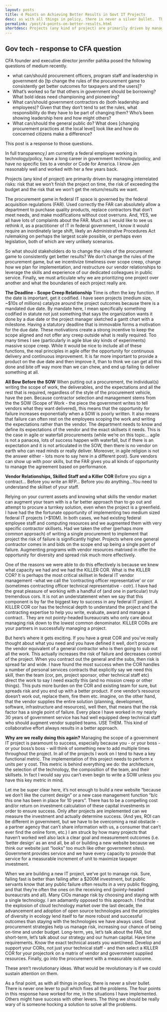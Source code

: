 ```yaml
---
layout: posts
title: 4 Points on Achieving Better Results in Govt IT Projects
desc: as with all things in policy, there is never a silver bullet.  There is never one lever to pull which fixes all the problems.  The four points in this response have worked for me, in the situations I have implemented.  Others might have success with other levers.  The thing we should be really wary of is someone hocking a solution to solve all the problems. 
permalink: /post/4-points-on-better-results.html
shortdesc: Projects (any kind of project) are primarily driven by managing interrelated risks: risk that we won’t finish the project on time, the risk of exceeding the budget and the risk that we won’t get the return/results we want. 
--- 
```


Gov tech - response to CFA question
-------------------------------------------------

CFA founder and executive director jennifer pahlka posed the following questions of medium recently.  
* what can/should procurement officers, program staff and leadership in government do [tp change the rules of the procurement game to consistently get better outcomes for taxpayers and the users]?
* What’s worked so far that others in government should be borrowing?  What bold ideas need championing and pioneering?
* What can/should government contractors do (both leadership and employees)?  Given that they don’t tend to set the rules, what responsibility do they have to be part of changing them?  Who’s been showing leadership here and how might others?
* What can/should the general public do?  What does [changing procurement practices at the local level] look like and how do concerned citizens make a difference?

This post is a response to those questions.

In full transparency,I am currently a federal employee working in technology/policy, have a long career in government technology/policy, and have no specific ties to a vendor or Code for America.  I know Jen reasonably well and  worked with her a few years back.

Projects (any kind of project) are primarily driven by managing interrelated risks: risk that we won’t finish the project on time, the risk of exceeding the budget and the risk that we won’t get the return/results we want. 

The procurement game in federal IT space is governed by the federal acquisition regulations  (FAR).  Used correctly the FAR can absolutely allow a department to purchase quality products, replace contractors that don’t meet needs, and make modifications without cost overruns. And, YES, we all have lots of complaints about the FAR.  Much as I would like to see us rethink it, as a practitioner of IT in federal government, I know it would require an inordinately large shift, likely an Administrative Procedures Act rulemaking on perhaps the largest scale possible, or perhaps even legislation, both of which are very unlikely scenarios. 

So what should stakeholders do to change the rules of the procurement game to consistently get better results?   We don’t change the rules of the procurement game, but we incentivize timeliness over scope creep, change how we plan for implementation, and restructure our vendor relationships to leverage the skills and experience of our dedicated colleagues in public service. Finally, we must articulate why we are prioritizing one project over another and what the boundaries of each project really are.

**The Deadline - Scope Creep Relationship**
Time is often the key function.  If the date is important, get it codified. I have seen projects (medium size, ~$10s of millions) catalyze around the project outcomes because there is a mandated due date.  By mandate here, I mean specifically something codified in statute not just something that says the organization wants it done by a due date or the project manager sketched a gantt chart with a milestone.  Having a statutory deadline that is  immovable forms a motivation for the due date. These motivations create a strong incentive to keep the scope aligned and not offer any creep outside what is really required.  Too many times I see (particularly in agile blue sky kinds of experiments) massive scope creep.  While it would be nice to include all of these functions, the real principles in agile offer the opportunity for continuous delivery and continuous improvement.  It is far more important to provide a product on the due date and then improve it, than to think we can get all this done and bite off way more than we can chew, and end up failing to deliver something at all.  

**All Bow Before the SOW**
When putting out a procurement, the individual(s) writing the scope of work, the deliverables, and the expectations and all the rest that is required, regardless of the style of the procurement vehicle, have the pen.   Because contractor selection and management stems from the the SOW (Scope of Work - the piece the government writes to tell vendors what they want delivered), this means that the opportunity for failure increases exponentially when a SOW is poorly written. It also means that failure can often rest on the employees scoping the work and writing the expectations rather than the vendor. The department needs to know and define its expectations of the vendor and the exact skillsets it needs. This is the case in agile or waterfall procurements (while we’re on this topic… agile is not a panacea, lots of success happen with waterfall, but if there is an expectation and it is not articulated in the SOW, then there is no vendor on earth who can read minds or really deliver.  Moreover, in agile religion is not the answer either - lots more to say here in a different post).  Sure vendors can show up with poor skills, but the FAR gives you all kinds of opportunity to manage the agreement based on performance.  

**Vendor Relationships, Skilled Staff and a Killer COR**
Before you sign a contract…
Before you write an RFP…
Before you do anything…You need to understand the skillset of your staff. 

Relying on your current assets and knowing what skills the vendor market can augment your team with is a far better approach than to go out and attempt to procure a turnkey solution, even when the project is a greenfield.  I have had the the fortunate opportunity of implementing two medium sized federal IT projects (+$10M).  In both cases, we had existing federal employee staff and computing resources and we augmented them with very specific contractor skillsets.  Had we taken the other (perhaps more common approach) of writing a single procurement to implement that project the risk of failure is significantly higher.  Projects where one general contractor comes in and bids on the scope end up being a single point of failure.  Augmenting programs with vendor resources matrixed in offer the opportunity for diversity and spread risk much more effectively.

One of the reasons we were able to do this effectively is because we knew what capacity we had and we had the KILLER COR. What is the KILLER COR? It is perhaps the most critical skillset in federal IT vendor management -what we call the ‘contracting officer representative’ or cor (sometimes contracting officer technical representative - cotr).  I have had the great pleasure of working with a handful of (and one in particular) truly tremendous cors.  It is not an understatement when we say that this component is by far the biggest key to success in any federal IT project.   A KILLER COR cor has the technical depth to understand the project and the contracting expertise to help you write, evaluate, award and manage a contract.. They are not pointy-headed bureaucrats who only care about managing risk down to the lowest common denominator. KILLER CORs are your partners in successfully managing a project.    

But here’s where it gets exciting. If you have a great COR and you’ve really thought about what you need and you have defined it well, don’t procure the vendor equivalent of a general contractor who is then going to sub out all the work. This actually increases the risk of failure and decreases control of the project. When you contract out the general and the subs, then risk is spread far and wide.  I have found the most success when the COR handles a number of personal services contracts that explicitly say we need this skill, then the team (cor, pm, project sponsor, other technical staff etc) direct the work to say I need exactly this (and no mission creep or other things).  This puts more burden on the COR and existing team for sure, but spreads risk and you end up with a better product.  if one vendor’s resource doesn’t work out, replace them, fire them etc.  imagine, on the other hand, that the vendor supplies the entire solution (planning, development, software, infrastructure and resources), well then, that means that the risk factor has a single point of failure.  Every place I have worked in my nearly 30 years of government service has had well equipped deep technical staff who should augment vendor supplied teams.  USE THEM.   This kind of collaborative effort always results in a better approach.  

**Why are we really doing this again?**
Managing the scope of a government IT project is paramount to success, especially because you - or your boss - or your boss’s boss - will think of something new to add multiple times throughout the project.  In all of the projects I work on I tend to have a key functional metric.  The implementation of this project needs to perform x units per y cost.  This metric is behind  everything we do:  the architecture, the selection of the technology, the composition of the team, and their skillsets.  In fact I would say you can’t even begin to write a SOW unless you have this key metric in mind.  

Let me be super clear here, it’s not enough to build a new website “because we don’t like the current design” or a new case management function “b/c this one has been in place for 10 years”.   There has to be a compelling cost and/or return on investment calculation of these capital investments in order to ensure success.  Only after projects are implemented can we measure the investment and actually determine success. (And yes, ROI can be different in government, but we have to be overcoming a real obstacle - a partner agency that can’t share information with us, a consumer that can’t ever find the online form, etc.)  I am struck by how many projects that haven’t worked well also lack a clear goal and measurement outcomes (i.e. ‘better design’ as an end all, be all or building a new website because we think our website just “looks” too much like other government sites).  Government provides service and we have every capacity to provide that service for a measurable increment of unit to maximize taxpayer investment.  

When we are building a new IT project, we’ve got to manage risk. Sure, failing fast is better than failing after a $200M investment, but public servants know that any public failure often results in a very public flogging, and that they’re often the ones on the receiving end (pointy-headed bureaucrats and all).  Many CIOs manage risk by choosing and staying with a single technology.  I am adamantly opposed to this approach.  I find that the explosion of cloud technology market over the last decade, the advancement and adoption of open source technologies and the principles of diversity in ecology lend itself to far more robust and successful outcomes than staying with the technologies we have always used.  Great procurement strategies help us manage risk, increasing our chance of being on-time and under budget. Long-term, yes, let’s talk about the FAR, but short-term, let’s talk about our strategy and our human capital. Have time requirements. Know  the exact technical assets you want/need. Develop and support your CORs, not just your technical staff - and then select a KILLER COR for your projectork on a matrix of vendor and government supplied resources. Finally, go into the procurement with a measurable outcome. 

These aren’t revolutionary ideas. What would be revolutionary is if we could sustain attention on them. 

As a final point, as with all things in policy, there is never a silver bullet.  There is never one lever to pull which fixes all the problems.  The four points in this response have worked for me, in the situations I have implemented.  Others might have success with other levers.  The thing we should be really wary of is someone hocking a solution to solve all the problems. 
